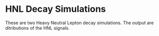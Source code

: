 # HNL Decay Simulations

These are two Heavy Neutral Lepton decay simulations. The output are ditributions of the HNL signals.

